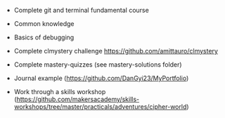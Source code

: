 * Complete git and terminal fundamental course

* Common knowledge

* Basics of debugging

* Complete clmystery challenge 
https://github.com/amittauro/clmystery

* Complete mastery-quizzes (see mastery-solutions folder)

* Journal example (https://github.com/DanGyi23/MyPortfolio)

* Work through a skills workshop (https://github.com/makersacademy/skills-workshops/tree/master/practicals/adventures/cipher-world)
